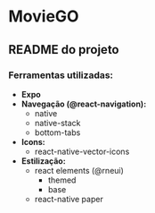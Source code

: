 # MovieGO

## README do projeto

### Ferramentas utilizadas:

- **Expo**
- **Navegação (@react-navigation):**
  - native
  - native-stack
  - bottom-tabs
- **Icons:**
  - react-native-vector-icons
- **Estilização:**
  - react elements (@rneui)
    - themed
    - base
  - react-native paper
